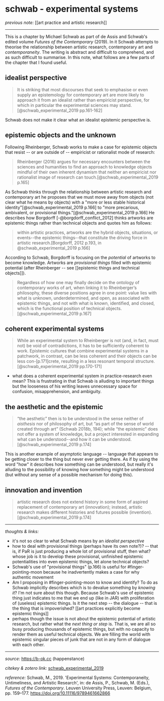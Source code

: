 # schwab - experimental systems

_previous note:_ [[art practice and artistic research]]

---

This is a chapter by Michael Schwab as part of de Assis and Schwab's edited volume _Futures of the Contemporary_ (2019). In it Schwab attempts to theorise the relationship between artistic research, contemporary art and _contemporaneity_. The writing is abstract and difficult to comprehend, and as such difficult to summarise. In this note, what follows are a few parts of the chapter that I found useful.

## idealist perspective

>It is striking that most discourses that seek to emphasise or even supply an epistemology for contemporary art are more likely to approach it from an idealist rather than empiricist perspective, for which in particular the experimental sciences may stand.[@schwab_experimental_2019 pp.161-162]

Schwab does not make it clear what an idealist epistemic perspective is.

## epistemic objects and the unknown

Following Rheinberger, Schwab works to make a case for epistemic objects that resist -- or are outside of -- empiricist or rationalist mode of research:

>Rheinberger (2016) argues for necessary encounters between the sciences and humanities to find an approach to knowledge objects mindful of their own inherent dynamism that neither an empiricist nor rationalist image of research can touch.[@schwab_experimental_2019 p.165]

As Schwab thinks through the relationship between artistic research and contemporary art he proposes that we must move away from objects (not clear what he means by objects) with a "more or less stable historical identity"[@schwab_experimental_2019 p.166] to "more precarious, ambivalent, or provisional things."[@schwab_experimental_2019 p.166] He describes how Borgdorff [-@borgdorff_conflict_2012] thinks artworks are epistemic things rather than technical objects and quotes him as follows:

>within artistic practices, artworks are the hybrid objects, situations, or events--the epistemic things--that constitute the driving force in artistic research.[Borgdorff, 2012 p.193, in @schwab_experimental_2019 p.166]

According to Schwab, Borgdorff is focusing on the _potential_ of artworks to become knowledge. Artworks are _provisional things_ filled with epistemic potential (after Rheinberger -- see [[epistemic things and technical objects]]).
 
>Regardless of how one may finally decide on the ontology of contemporary works of art, when linking it to Rheinberger’s philosophy, these diverse positions agree in one point: value lies with what is unknown, underdetermined, and open, as associated with epistemic things, and not with what is known, identified, and closed, which is the functional position of technical objects.[@schwab_experimental_2019 p.167]

## coherent experimental systems

>While an experimental system to Rheinberger is not (and, in fact, must not) be void of contradictions, it has to be sufficiently coherent to work. Epistemic cultures that combine experimental systems in a patchwork, in contrast, can be less coherent and their objects can be less con-[p.171]crete, resulting in a less resonant temporal structure.[@schwab_experimental_2019 pp.170-171]

- what does a coherent experimental system in practice-research even mean? This is frustrating in that Schwab is alluding to important things but the looseness of his writing leaves unnecessary space for confusion, misapprehension, and ambiguity. 

## the aesthetic and the epistemic

>“the aesthetic” then is to be understood in the sense neither of _aisthesis_ nor of philosophy of art, but “as part of the sense of world created through art” (Schwab 2018b, 194); while “the epistemic” does not offer a system of knowledge, but a project interested in expanding what can be understood--and how it can be understood.[@schwab_experimental_2019 p.174]

This is another example of asymptotic language -- language that appears to be getting closer to the thing but never ever getting there. As if by using the word "how" it describes how something can be understood, but really it's alluding to the possibility of knowing _how_ something might be understood (but without any sense of a possible mechanism for doing this). 

## innovation and invention

>artistic research does not extend history in some form of aspired replacement of contemporary art (innovation); instead, artistic research makes different histories and futures possible (invention). [@schwab_experimental_2019 p.174]



---

_thoughts & links:_

- it's not so clear to what Schwab means by an _idealist perspective_
- how to deal with provisional things (perhaps have its own note?)? -- that is, if PaR is just producing a whole lot of provisional stuff, then what? whose job is it to develop these provisional, unfinished epistemic potentialities into even epistemic things, let alone technical objects? 
- Schwab's use of "provisional things" (p.166) is useful for #finger-pointing-moon because he inadvertently makes a case for why authentic movement 
- Am I proposing in #finger-pointing-moon to know and identify? To do as Schwab implicitly describes which is to devalue something by _knowing it_? I'm not sure about this though. Because Schwab's use of epistemic thing just indicates to me that we end up (like in JAR) with proliferation of (useless) epistemic things. Is it the next step -- the dialogue -- that is the thing that is impoverished? [[art practices explicitly become epistemic things]]
- perhaps though the issue is not about the epistemic potential of artistic research, but rather what the _next thing or step_ is. That is, we are all so busy producing thousands of epistemic things, but with no capacity to render them as useful technical objects. We are filling the world with epistemic singular pieces of junk that are not in any form of dialogue with each other.

---

_source:_ <https://b-ok.cc> (happenstance)

_citekey & zotero link:_ [schwab_experimental_2019](zotero://select/items/1_QG5KI5DL)

_reference:_ Schwab, M., 2019. 'Experimental Systems: Contemporaneity, Untimeliness, and Artistic Research', in: de Assis, P., Schwab, M. (Eds.), _Futures of the Contemporary_. Leuven University Press, Leuven: Belgium, pp. 159–177. <https://doi.org/10.11116/9789461662866>


